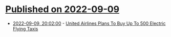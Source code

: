 # [Published on 2022-09-09](index.md)

* [2022-09-09, 20:02:00](https://tech.slashdot.org/story/22/09/09/1821223/united-airlines-plans-to-buy-up-to-500-electric-flying-taxis?utm_source=rss1.0mainlinkanon&utm_medium=feed) - [United Airlines Plans To Buy Up To 500 Electric Flying Taxis](https://tech.slashdot.org/story/22/09/09/1821223/united-airlines-plans-to-buy-up-to-500-electric-flying-taxis?utm_source=rss1.0mainlinkanon&utm_medium=feed)
